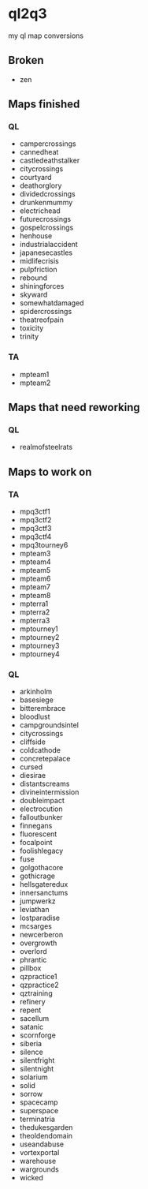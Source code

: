 # ql2q3
my ql map conversions

## Broken

* zen

## Maps finished

### QL

* campercrossings
* cannedheat
* castledeathstalker
* citycrossings
* courtyard
* deathorglory
* dividedcrossings
* drunkenmummy
* electrichead
* futurecrossings
* gospelcrossings
* henhouse
* industrialaccident
* japanesecastles
* midlifecrisis
* pulpfriction
* rebound
* shiningforces
* skyward
* somewhatdamaged
* spidercrossings
* theatreofpain
* toxicity
* trinity

### TA

* mpteam1
* mpteam2

## Maps that need reworking

### QL

* realmofsteelrats

## Maps  to work on

### TA

* mpq3ctf1
* mpq3ctf2
* mpq3ctf3
* mpq3ctf4
* mpq3tourney6
* mpteam3
* mpteam4
* mpteam5
* mpteam6
* mpteam7
* mpteam8
* mpterra1
* mpterra2
* mpterra3
* mptourney1
* mptourney2
* mptourney3
* mptourney4

### QL

* arkinholm
* basesiege
* bitterembrace
* bloodlust
* campgroundsintel
* citycrossings
* cliffside
* coldcathode
* concretepalace
* cursed
* diesirae
* distantscreams
* divineintermission
* doubleimpact
* electrocution
* falloutbunker
* finnegans
* fluorescent
* focalpoint
* foolishlegacy
* fuse
* golgothacore
* gothicrage
* hellsgateredux
* innersanctums
* jumpwerkz
* leviathan
* lostparadise
* mcsarges
* newcerberon
* overgrowth
* overlord
* phrantic
* pillbox
* qzpractice1
* qzpractice2
* qztraining
* refinery
* repent
* sacellum
* satanic
* scornforge
* siberia
* silence
* silentfright
* silentnight
* solarium
* solid
* sorrow
* spacecamp
* superspace
* terminatria
* thedukesgarden
* theoldendomain
* useandabuse
* vortexportal
* warehouse
* wargrounds
* wicked
